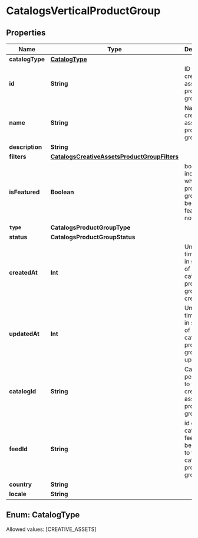 

# CatalogsVerticalProductGroup


## Properties

Name | Type | Description | Notes
------------ | ------------- | ------------- | -------------
**catalogType** | [**CatalogType**](#CatalogType) |  | 
**id** | **String** | ID of the creative assets product group. | 
**name** | **String** | Name of creative assets product group |  [optional]
**description** | **String** |  |  [optional]
**filters** | [**CatalogsCreativeAssetsProductGroupFilters**](CatalogsCreativeAssetsProductGroupFilters.md) |  | 
**isFeatured** | **Boolean** | boolean indicator of whether the product group is being featured or not |  [optional]
**`type`** | **CatalogsProductGroupType** |  |  [optional]
**status** | **CatalogsProductGroupStatus** |  |  [optional]
**createdAt** | **Int** | Unix timestamp in seconds of when catalog product group was created. |  [optional]
**updatedAt** | **Int** | Unix timestamp in seconds of last time catalog product group was updated. |  [optional]
**catalogId** | **String** | Catalog id pertaining to the creative assets product group. | 
**feedId** | **String** | id of the catalogs feed belonging to this catalog product group | 
**country** | **String** |  |  [optional]
**locale** | **String** |  |  [optional]


## Enum: CatalogType
Allowed values: [CREATIVE_ASSETS]




